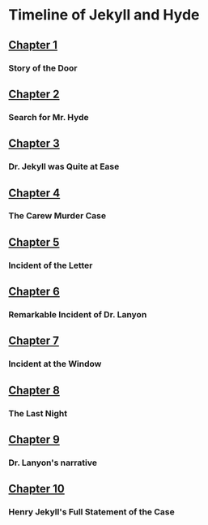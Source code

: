 # Timeline of Jekyll and Hyde

## <u>Chapter 1</u>

### Story of the Door


## <u>Chapter 2</u>

### Search for Mr. Hyde


## <u>Chapter 3</u>

### Dr. Jekyll was Quite at Ease


## <u>Chapter 4</u>

### The Carew Murder Case


## <u>Chapter 5</u>

### Incident of the Letter


## <u>Chapter 6</u>

### Remarkable Incident of Dr. Lanyon


## <u>Chapter 7</u>

### Incident at the Window


## <u>Chapter 8</u>

### The Last Night


## <u>Chapter 9</u>

### Dr. Lanyon's narrative


## <u>Chapter 10</u>

### Henry Jekyll's Full Statement of the Case
